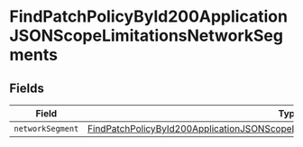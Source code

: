 # FindPatchPolicyById200ApplicationJSONScopeLimitationsNetworkSegments


## Fields

| Field                                                                                                                                                                                               | Type                                                                                                                                                                                                | Required                                                                                                                                                                                            | Description                                                                                                                                                                                         |
| --------------------------------------------------------------------------------------------------------------------------------------------------------------------------------------------------- | --------------------------------------------------------------------------------------------------------------------------------------------------------------------------------------------------- | --------------------------------------------------------------------------------------------------------------------------------------------------------------------------------------------------- | --------------------------------------------------------------------------------------------------------------------------------------------------------------------------------------------------- |
| `networkSegment`                                                                                                                                                                                    | [FindPatchPolicyById200ApplicationJSONScopeLimitationsNetworkSegmentsNetworkSegment](../../models/operations/findpatchpolicybyid200applicationjsonscopelimitationsnetworksegmentsnetworksegment.md) | :heavy_minus_sign:                                                                                                                                                                                  | N/A                                                                                                                                                                                                 |